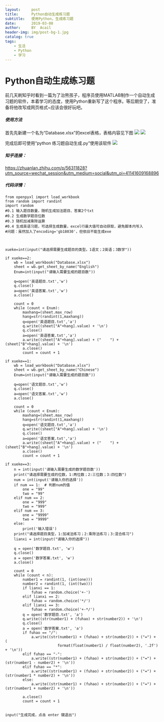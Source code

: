 ```yaml
---
layout:     post
title:      Python自动生成练习题
subtitle:   使用Python，生成练习题
date:       2019-03-08
author:     BY  Acail
header-img: img/post-bg-1.jpg
catalog: true
tags:	
    - 生活
    - Python
    - 学习
---
```


# Python自动生成练习题

  前几天刷知乎时看到一篇为了治熊孩子，程序员使用MATLAB制作一个自动生成习题的软件，本着学习的态度，使用Python重新写了这个程序。等后期空了，准备将他改写成网页格式~应该会很好玩吧。



##### 使用方法
首先先新建一个名为“Database.xlsx”的excel表格，表格内容见下图
![](https://ws4.sinaimg.cn/large/006Xmmmgly1g1f4i5zak1j30qp0jo78d.jpg)
![](https://ws4.sinaimg.cn/large/006Xmmmgly1g1f4i8phd8j30oz0jqafd.jpg)

完成后即可使用“python 练习题自动生成.py”使用该软件
![](https://ws2.sinaimg.cn/large/006Xmmmgly1g1f4da10qug30tq0i4kjl.gif)

##### 知乎连接：
https://zhuanlan.zhihu.com/p/56311828?utm_source=wechat_session&utm_medium=social&utm_oi=41141609168896


##### 代码详情：
```
from openpyxl import load_workbook
from random import randint
import random
#0.1 输入题目数量，随机生成加法题目、答案2个txt
#0.2 生成数学题目位数
#0.3 随机加减乘除运算
#0.4 生成英语习题，可选择生成数量，excel行最大值可自动获取，避免脚本内写入
#问题：虽然加入了encoding='gb18030'，但依旧不能生成exe



xueke=int(input("请选择需要生成题目的类型。1语文；2英语；3数学"))

if xueke==2:
    wb = load_workbook("Database.xlsx")
    sheet = wb.get_sheet_by_name("English")
    Enum=int(input("请输入需要生成的题目数"))

    q=open('英语题目.txt','w')
    q.close()
    a=open('英语答案.txt','w')
    a.close()

    count = 0
    while (count < Enum):
        maxhang=(sheet.max_row)
        hang=str(randint(1,maxhang))
        q=open('英语题目.txt','a')
        q.write((sheet["A"+hang].value) + '\n')
        q.close()
        a=open('英语答案.txt','a')
        a.write((sheet["A"+hang].value) + ("    ") + (sheet["B"+hang].value) + '\n')
        a.close()
        count = count + 1

if xueke==1:
    wb = load_workbook("Database.xlsx")
    sheet = wb.get_sheet_by_name("Chinese")
    Enum=int(input("请输入需要生成的题目数"))

    q=open('语文题目.txt','w')
    q.close()
    a=open('语文答案.txt','w')
    a.close()

    count = 0
    while (count < Enum):
        maxhang=(sheet.max_row)
        hang=str(randint(1,maxhang))
        q=open('语文题目.txt','a')
        q.write((sheet["A"+hang].value) + '\n')
        q.close()
        a=open('语文答案.txt','a')
        a.write((sheet["A"+hang].value) + ("    ") + (sheet["B"+hang].value) + '\n')
        a.close()
        count = count + 1

if xueke==3:
    n = int(input('请输入需要生成的数学题目数'))
    print("请选择需要生成的位数，1:两位数；2:三位数；3:四位数")
    num = int(input('请输入你的选择'))
    if num == 1:  # 判断num的值
        one = "99"
        two = "99"
    elif num == 2:
        one = "999"
        two = "999"
    elif num == 3:
        one = "9999"
        two = "9999"
    else:
        print('输入错误')
    print("请选择题目类型，1:加减法练习；2:乘除法练习；3:混合练习")
    lianxi = int(input("请输入你的选择"))

    q = open('数学题目.txt', 'w')
    q.close()
    a = open('数学答案.txt', 'w')
    a.close()

    count = 0
    while (count < n):
        number1 = randint(1, (int(one)))
        number2 = randint(1, (int(two)))
        if lianxi == 1:
            fuhao = random.choice('+-')
        elif lianxi == 2:
            fuhao = random.choice('*/')
        elif lianxi == 3:
            fuhao = random.choice('+-*/')
        q = open('数学题目.txt', 'a')
        q.write((str(number1) + (fuhao) + str(number2)) + '\n')
        q.close()
        a = open('数学答案.txt', 'a')
        if fuhao == "/":
            a.write((str(number1) + (fuhao) + str(number2)) + ("=") + (
                        format(float(number1) / float(number2), '.2f') + '\n'))
        elif fuhao == "-":
            a.write((str(number1) + (fuhao) + str(number2)) + ("=") + (str(number1 - number2) + '\n'))
        elif fuhao == "*":
            a.write((str(number1) + (fuhao) + str(number2)) + ("=") + (str(number1 * number2) + '\n'))
        else:
            a.write((str(number1) + (fuhao) + str(number2)) + ("=") + (str(number1 + number2) + '\n'))

        a.close()
        count = count + 1


input("生成完成，点击 enter 键退出")
```
